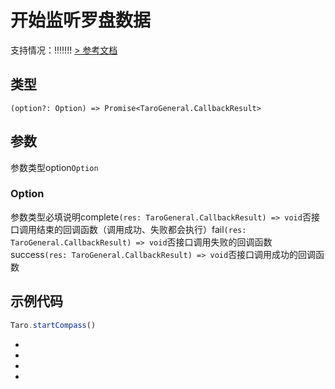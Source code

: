 # 开始监听罗盘数据
支持情况：!!!!!!!
[> 参考文档
](https://developers.weixin.qq.com/miniprogram/dev/api/device/compass/wx.startCompass.html)
## 类型[​](startCompass.html#类型)
```tsx
(option?: Option) => Promise<TaroGeneral.CallbackResult>
```

## 参数[​](startCompass.html#参数)
参数类型option`Option`
### Option[​](startCompass.html#option)
参数类型必填说明complete`(res: TaroGeneral.CallbackResult) => void`否接口调用结束的回调函数（调用成功、失败都会执行）fail`(res: TaroGeneral.CallbackResult) => void`否接口调用失败的回调函数success`(res: TaroGeneral.CallbackResult) => void`否接口调用成功的回调函数
## 示例代码[​](startCompass.html#示例代码)
```js
Taro.startCompass()
```

- 
- 

- 

-
